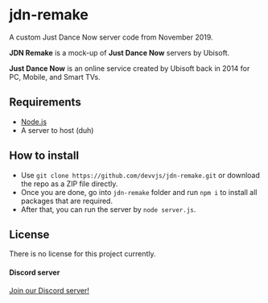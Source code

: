 # jdn-remake
A custom Just Dance Now server code from November 2019.

**JDN Remake** is a mock-up of **Just Dance Now** servers by Ubisoft.

**Just Dance Now** is an online service created by Ubisoft back in 2014 for PC, Mobile, and Smart TVs.

## Requirements
- [Node.js](https://nodejs.org/)
- A server to host (duh)
## How to install

- Use `git clone https://github.com/devvjs/jdn-remake.git` or download the repo as a ZIP file directly.
- Once you are done, go into `jdn-remake` folder and run `npm i` to install all packages that are required.
- After that, you can run the server by `node server.js`.

## License
There is no license for this project currently.

#### Discord server
[Join our Discord server!](https://discord.gg/devd)

